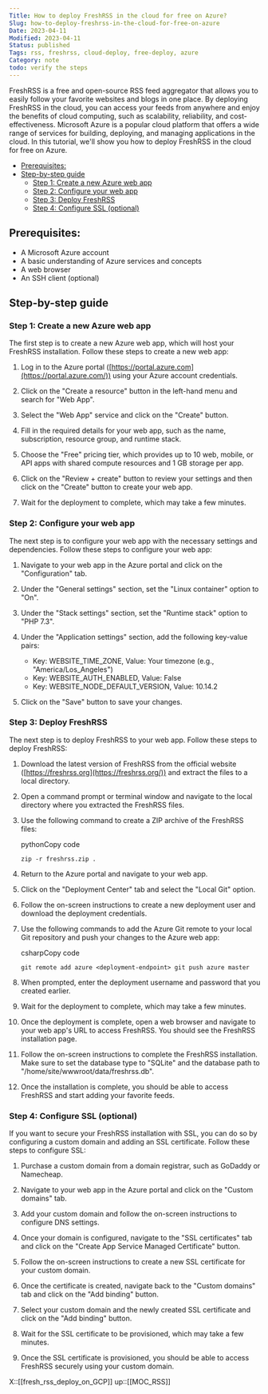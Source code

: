 ```yaml
---
Title: How to deploy FreshRSS in the cloud for free on Azure?
Slug: how-to-deploy-freshrss-in-the-cloud-for-free-on-azure
Date: 2023-04-11
Modified: 2023-04-11
Status: published
Tags: rss, freshrss, cloud-deploy, free-deploy, azure
Category: note
todo: verify the steps
---
```


FreshRSS is a free and open-source RSS feed aggregator that allows you to easily follow your favorite websites and blogs in one place. By deploying FreshRSS in the cloud, you can access your feeds from anywhere and enjoy the benefits of cloud computing, such as scalability, reliability, and cost-effectiveness. Microsoft Azure is a popular cloud platform that offers a wide range of services for building, deploying, and managing applications in the cloud. In this tutorial, we'll show you how to deploy FreshRSS in the cloud for free on Azure.

<!-- MarkdownTOC levels="2,3" autolink="true" autoanchor="true" -->

- [Prerequisites:](#prerequisites)
- [Step-by-step guide](#step-by-step-guide)
    - [Step 1: Create a new Azure web app](#step-1-create-a-new-azure-web-app)
    - [Step 2: Configure your web app](#step-2-configure-your-web-app)
    - [Step 3: Deploy FreshRSS](#step-3-deploy-freshrss)
    - [Step 4: Configure SSL \(optional\)](#step-4-configure-ssl-optional)

<!-- /MarkdownTOC -->

<a id="prerequisites"></a>
## Prerequisites:

-   A Microsoft Azure account
-   A basic understanding of Azure services and concepts
-   A web browser
-   An SSH client (optional)

<a id="step-by-step-guide"></a>
## Step-by-step guide
<a id="step-1-create-a-new-azure-web-app"></a>
### Step 1: Create a new Azure web app

The first step is to create a new Azure web app, which will host your FreshRSS installation. Follow these steps to create a new web app:

1.  Log in to the Azure portal ([https://portal.azure.com](https://portal.azure.com/)) using your Azure account credentials.
    
2.  Click on the "Create a resource" button in the left-hand menu and search for "Web App".
    
3.  Select the "Web App" service and click on the "Create" button.
    
4.  Fill in the required details for your web app, such as the name, subscription, resource group, and runtime stack.
    
5.  Choose the "Free" pricing tier, which provides up to 10 web, mobile, or API apps with shared compute resources and 1 GB storage per app.
    
6.  Click on the "Review + create" button to review your settings and then click on the "Create" button to create your web app.
    
7.  Wait for the deployment to complete, which may take a few minutes.
    

<a id="step-2-configure-your-web-app"></a>
### Step 2: Configure your web app

The next step is to configure your web app with the necessary settings and dependencies. Follow these steps to configure your web app:

1.  Navigate to your web app in the Azure portal and click on the "Configuration" tab.
    
2.  Under the "General settings" section, set the "Linux container" option to "On".
    
3.  Under the "Stack settings" section, set the "Runtime stack" option to "PHP 7.3".
    
4.  Under the "Application settings" section, add the following key-value pairs:
    
    -   Key: WEBSITE_TIME_ZONE, Value: Your timezone (e.g., "America/Los_Angeles")
    -   Key: WEBSITE_AUTH_ENABLED, Value: False
    -   Key: WEBSITE_NODE_DEFAULT_VERSION, Value: 10.14.2
5.  Click on the "Save" button to save your changes.
    

<a id="step-3-deploy-freshrss"></a>
### Step 3: Deploy FreshRSS

The next step is to deploy FreshRSS to your web app. Follow these steps to deploy FreshRSS:

1.  Download the latest version of FreshRSS from the official website ([https://freshrss.org](https://freshrss.org/)) and extract the files to a local directory.
    
2.  Open a command prompt or terminal window and navigate to the local directory where you extracted the FreshRSS files.
    
3.  Use the following command to create a ZIP archive of the FreshRSS files:
    
    pythonCopy code
    
    `zip -r freshrss.zip .`
    
4.  Return to the Azure portal and navigate to your web app.
    
5.  Click on the "Deployment Center" tab and select the "Local Git" option.
    
6.  Follow the on-screen instructions to create a new deployment user and download the deployment credentials.
    
7.  Use the following commands to add the Azure Git remote to your local Git repository and push your changes to the Azure web app:
    
    csharpCopy code
    
    `git remote add azure <deployment-endpoint> git push azure master`
    

8.  When prompted, enter the deployment username and password that you created earlier.
    
9.  Wait for the deployment to complete, which may take a few minutes.
    
10.  Once the deployment is complete, open a web browser and navigate to your web app's URL to access FreshRSS. You should see the FreshRSS installation page.
    
11.  Follow the on-screen instructions to complete the FreshRSS installation. Make sure to set the database type to "SQLite" and the database path to "/home/site/wwwroot/data/freshrss.db".
    
12.  Once the installation is complete, you should be able to access FreshRSS and start adding your favorite feeds.
    

<a id="step-4-configure-ssl-optional"></a>
### Step 4: Configure SSL (optional)

If you want to secure your FreshRSS installation with SSL, you can do so by configuring a custom domain and adding an SSL certificate. Follow these steps to configure SSL:

1.  Purchase a custom domain from a domain registrar, such as GoDaddy or Namecheap.
    
2.  Navigate to your web app in the Azure portal and click on the "Custom domains" tab.
    
3.  Add your custom domain and follow the on-screen instructions to configure DNS settings.
    
4.  Once your domain is configured, navigate to the "SSL certificates" tab and click on the "Create App Service Managed Certificate" button.
    
5.  Follow the on-screen instructions to create a new SSL certificate for your custom domain.
    
6.  Once the certificate is created, navigate back to the "Custom domains" tab and click on the "Add binding" button.
    
7.  Select your custom domain and the newly created SSL certificate and click on the "Add binding" button.
    
8.  Wait for the SSL certificate to be provisioned, which may take a few minutes.
    
9.  Once the SSL certificate is provisioned, you should be able to access FreshRSS securely using your custom domain.

X::[[fresh_rss_deploy_on_GCP]]
up::[[MOC_RSS]]
